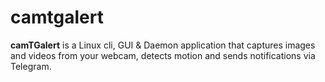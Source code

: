 # camtgalert
**camTGalert** is a Linux cli, GUI &amp; Daemon application that captures images and videos from your webcam, detects motion and sends notifications via Telegram.
